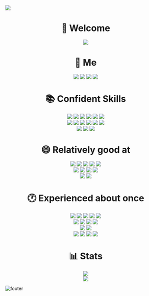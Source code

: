 <img src="https://capsule-render.vercel.app/api?type=waving&color=gradient&customColorList=10&height=250&section=header&text=SeungJin%20Kim&fontSize=90&animation=fadeIn" />

<div align=center><h1>🐶 Welcome </h1></div>
 <div align=center>
  <img src="https://github.com/ohksj77/ohksj77/assets/89020004/0a081f38-a9c0-4a7b-9857-5223fe05c1c4">
</div>

<div align=center><h1>👤 Me </h1></div>

<div align=center>
 <a href="https://study-ksj.notion.site/32516b6dc86f406e8eb7a0265c474a2a"><img src="https://img.shields.io/badge/Notion-000000?style=flat-square&logo=Notion&logoColor=white"/></a>
 </a>
 <a href="https://ohksj77.tistory.com/"><img src="https://img.shields.io/badge/Blog-000000?style=flat-square&logo=Tistory&logoColor=white"/></a>
 <a href="https://ohksj77.gitbook.io/seungjin-kim/"><img src="https://img.shields.io/badge/Gitbook-000000?style=flat-square&logo=Gitbook&logoColor=white"/></a>
 <a href="mailto:ohksj77@naver.com"><img src="https://img.shields.io/badge/Email-000000?style=flat-square&logo=Mail.Ru&logoColor=white"/></a>
</div>

<div align=center><h1>📚 Confident Skills </h1></div>
<div align=center>
  <img src="https://img.shields.io/badge/java-007396?style=for-the-badge&logo=OpenJDK&logoColor=white">
  <img src="https://img.shields.io/badge/Spring-6DB33F?style=for-the-badge&logo=Spring&logoColor=white">
  <img src="https://img.shields.io/badge/springboot-6DB33F?style=for-the-badge&logo=springboot&logoColor=white">
  <img src="https://img.shields.io/badge/Spring Security-6DB33F?style=for-the-badge&logo=Spring Security&logoColor=white">
  <img src="https://img.shields.io/badge/JUnit5-25A162?style=for-the-badge&logo=JUnit5&logoColor=white">
  <img src="https://img.shields.io/badge/Hibernate-59666C?style=for-the-badge&logo=Hibernate&logoColor=white">
  <br>
  <img src="https://img.shields.io/badge/MySQL-4479A1?style=for-the-badge&logo=MySQL&logoColor=white">
  <img src="https://img.shields.io/badge/Redis-DC382D?style=for-the-badge&logo=Redis&logoColor=white"> 
  <img src="https://img.shields.io/badge/RabbitMQ-FF6600?style=for-the-badge&logo=RabbitMQ&logoColor=white">
  <img src="https://img.shields.io/badge/Apache Kafka-231F20?style=for-the-badge&logo=Apache Kafka&logoColor=white">
  <img src="https://img.shields.io/badge/nginx-%23009639.svg?style=for-the-badge&logo=nginx&logoColor=white">
  <img src="https://img.shields.io/badge/docker-%230db7ed.svg?style=for-the-badge&logo=docker&logoColor=white">
  <br>
  <img src="https://img.shields.io/badge/Amazon%20EC2-FF9900?style=for-the-badge&logo=Amazon%20EC2&logoColor=white">
  <img src="https://img.shields.io/badge/Amazon%20S3-569A31?style=for-the-badge&logo=Amazon%20S3&logoColor=white">
  <img src="https://img.shields.io/badge/amazonrds-527FFF?style=for-the-badge&logo=amazonrds&logoColor=white">
</div>
<div align=center><h1>😄 Relatively good at </h1></div>
<div align=center>
 <img src="https://img.shields.io/badge/Kotlin-7F52FF?style=for-the-badge&logo=Kotlin&logoColor=white">
 <img src="https://img.shields.io/badge/postgresql-4169E1?style=for-the-badge&logo=postgresql&logoColor=white">
 <img src="https://img.shields.io/badge/grafana-%23F46800.svg?style=for-the-badge&logo=grafana&logoColor=white">
 <img src="https://img.shields.io/badge/Prometheus-E6522C?style=for-the-badge&logo=Prometheus&logoColor=white">
 <img src="https://img.shields.io/badge/elasticstack-005571?style=for-the-badge&logo=elasticstack&logoColor=white">
 <br>
 <img src="https://img.shields.io/badge/kubernetes-326CE5?style=for-the-badge&logo=kubernetes&logoColor=white">
 <img src="https://img.shields.io/badge/argo-EF7B4D?style=for-the-badge&logo=argo&logoColor=white">
 <img src="https://img.shields.io/badge/amazoneks-FF9900?style=for-the-badge&logo=amazoneks&logoColor=white">
 <img src="https://img.shields.io/badge/googlecloud-4285F4?style=for-the-badge&logo=googlecloud&logoColor=white">
 <br>
 <img src="https://img.shields.io/badge/GitHub Actions-2088FF?style=for-the-badge&logo=GitHub Actions&logoColor=white">
 <img src="https://img.shields.io/badge/jenkins-D24939?style=for-the-badge&logo=jenkins&logoColor=white">
</div>
<div align=center><h1>🕐 Experienced about once </h1></div>
<div align=center>
 <img src="https://img.shields.io/badge/Python-3776AB?style=for-the-badge&logo=Python&logoColor=white">
 <img src="https://img.shields.io/badge/Flask-000000?style=for-the-badge&logo=Flask&logoColor=white">
 <img src="https://img.shields.io/badge/Faust-66FFCC?style=for-the-badge&logo=Faust&logoColor=white">
 <img src="https://img.shields.io/badge/Celery-37814A?style=for-the-badge&logo=Celery&logoColor=white">
 <img src="https://img.shields.io/badge/Gunicorn-499848?style=for-the-badge&logo=Gunicorn&logoColor=white">
 <br>
 <img src="https://img.shields.io/badge/JavaScript-F7DF1E?style=for-the-badge&logo=JavaScript&logoColor=white">
 <img src="https://img.shields.io/badge/Node.js-339933?style=for-the-badge&logo=Node.js&logoColor=white">
 <img src="https://img.shields.io/badge/Koa-33333D?style=for-the-badge&logo=Koa&logoColor=white">
 <img src="https://img.shields.io/badge/React-61DAFB?style=for-the-badge&logo=React&logoColor=white">
 <br>
 <img src="https://img.shields.io/badge/Android-3DDC84?style=for-the-badge&logo=Android&logoColor=white">
 <img src="https://img.shields.io/badge/Thymeleaf-005F0F?style=for-the-badge&logo=Thymeleaf&logoColor=white">
 <br>
 <img src="https://img.shields.io/badge/Google Colab-F9AB00?style=for-the-badge&logo=Google Colab&logoColor=white">
 <img src="https://img.shields.io/badge/Keras-D00000?style=for-the-badge&logo=Keras&logoColor=white">
 <img src="https://img.shields.io/badge/Selenium-43B02A?style=for-the-badge&logo=Selenium&logoColor=white">
 <img src="https://img.shields.io/badge/Klaytn-6F6558?style=for-the-badge&logo=Klaytn&logoColor=white">
</div>

<div align=center><h1>📊 Stats </h1></div>

<div align=center>
  <a href=https://solved.ac/profile/ohksj77>
    <img src="http://mazassumnida.wtf/api/v2/generate_badge?boj=ohksj77">
  </a>
</div>
<div align=center>
  <img src="https://github-readme-stats.vercel.app/api?username=ohksj77&bg_color=30,e96443,904e95&title_color=fff&text_color=fff">
</div>
 
![footer](https://capsule-render.vercel.app/api?type=waving&color=gradient&customColorList=10&height=150&section=footer)
